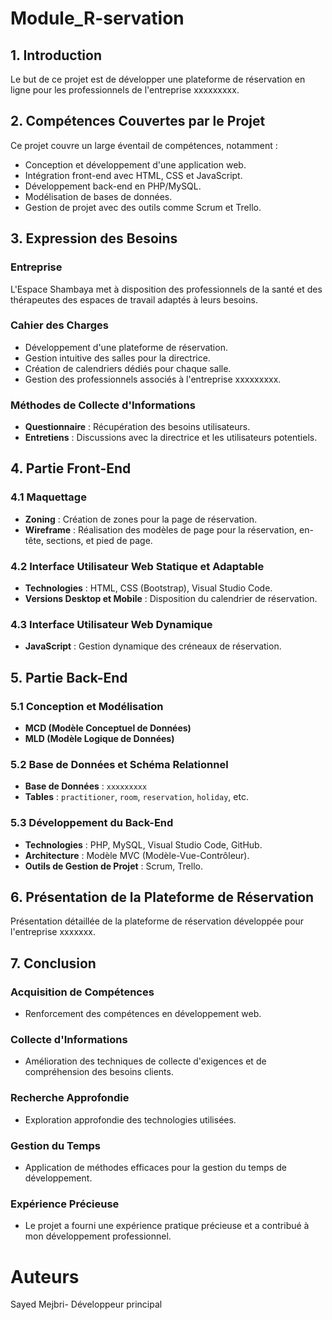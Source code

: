 # Module_R-servation


## 1. Introduction


Le but de ce projet est de développer une plateforme de réservation en ligne pour les professionnels de l'entreprise xxxxxxxxx.

## 2. Compétences Couvertes par le Projet
Ce projet couvre un large éventail de compétences, notamment :
- Conception et développement d'une application web.
- Intégration front-end avec HTML, CSS et JavaScript.
- Développement back-end en PHP/MySQL.
- Modélisation de bases de données.
- Gestion de projet avec des outils comme Scrum et Trello.

## 3. Expression des Besoins

### Entreprise
L'Espace Shambaya met à disposition des professionnels de la santé et des thérapeutes des espaces de travail adaptés à leurs besoins.

### Cahier des Charges
- Développement d'une plateforme de réservation.
- Gestion intuitive des salles pour la directrice.
- Création de calendriers dédiés pour chaque salle.
- Gestion des professionnels associés à l'entreprise xxxxxxxxx.

### Méthodes de Collecte d'Informations
- **Questionnaire** : Récupération des besoins utilisateurs.
- **Entretiens** : Discussions avec la directrice et les utilisateurs potentiels.

## 4. Partie Front-End

### 4.1 Maquettage
- **Zoning** : Création de zones pour la page de réservation.
- **Wireframe** : Réalisation des modèles de page pour la réservation, en-tête, sections, et pied de page.

### 4.2 Interface Utilisateur Web Statique et Adaptable
- **Technologies** : HTML, CSS (Bootstrap), Visual Studio Code.
- **Versions Desktop et Mobile** : Disposition du calendrier de réservation.

### 4.3 Interface Utilisateur Web Dynamique
- **JavaScript** : Gestion dynamique des créneaux de réservation.

## 5. Partie Back-End

### 5.1 Conception et Modélisation
- **MCD (Modèle Conceptuel de Données)**
- **MLD (Modèle Logique de Données)**

### 5.2 Base de Données et Schéma Relationnel
- **Base de Données** : `xxxxxxxxx`
- **Tables** : `practitioner`, `room`, `reservation`, `holiday`, etc.

### 5.3 Développement du Back-End
- **Technologies** : PHP, MySQL, Visual Studio Code, GitHub.
- **Architecture** : Modèle MVC (Modèle-Vue-Contrôleur).
- **Outils de Gestion de Projet** : Scrum, Trello.

## 6. Présentation de la Plateforme de Réservation
Présentation détaillée de la plateforme de réservation développée pour l'entreprise xxxxxxx. 

## 7. Conclusion

### Acquisition de Compétences
- Renforcement des compétences en développement web.

### Collecte d'Informations
- Amélioration des techniques de collecte d'exigences et de compréhension des besoins clients.

### Recherche Approfondie
- Exploration approfondie des technologies utilisées.

### Gestion du Temps
- Application de méthodes efficaces pour la gestion du temps de développement.

### Expérience Précieuse
- Le projet a fourni une expérience pratique précieuse et a contribué à mon développement professionnel.

# Auteurs
Sayed Mejbri- Développeur principal